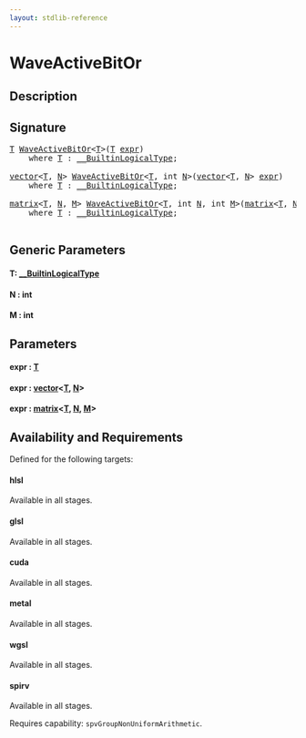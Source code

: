 ```yaml
---
layout: stdlib-reference
---
```


# WaveActiveBitOr

## Description





## Signature 

<pre>
<a href="waveactivebitor-04ad.html#typeparam-T" class="code_type">T</a> <a href="waveactivebitor-04ad.html">WaveActiveBitOr</a>&lt;<a href="waveactivebitor-04ad.html#typeparam-T" class="code_type">T</a>&gt;(<a href="waveactivebitor-04ad.html#typeparam-T" class="code_type">T</a> <a href="waveactivebitor-04ad.html#decl-expr" class="code_param">expr</a>)
    <span class='code_keyword'>where</span> <a href="waveactivebitor-04ad.html#typeparam-T" class="code_type">T</a> : <a href="../interfaces/0_builtinlogicaltype-029g/index.html" class="code_type">__BuiltinLogicalType</a>;

<a href="../types/vector/index.html" class="code_type">vector</a>&lt;<a href="waveactivebitor-04ad.html#typeparam-T" class="code_type">T</a>, <a href="waveactivebitor-04ad.html#decl-N" class="code_var">N</a>&gt; <a href="waveactivebitor-04ad.html">WaveActiveBitOr</a>&lt;<a href="waveactivebitor-04ad.html#typeparam-T" class="code_type">T</a>, <span class="code_keyword">int</span> <a href="waveactivebitor-04ad.html#decl-N" class="code_var">N</a>&gt;(<a href="../types/vector/index.html" class="code_type">vector</a>&lt;<a href="waveactivebitor-04ad.html#typeparam-T" class="code_type">T</a>, <a href="waveactivebitor-04ad.html#decl-N" class="code_var">N</a>&gt; <a href="waveactivebitor-04ad.html#decl-expr" class="code_param">expr</a>)
    <span class='code_keyword'>where</span> <a href="waveactivebitor-04ad.html#typeparam-T" class="code_type">T</a> : <a href="../interfaces/0_builtinlogicaltype-029g/index.html" class="code_type">__BuiltinLogicalType</a>;

<a href="../types/matrix/index.html" class="code_type">matrix</a>&lt;<a href="waveactivebitor-04ad.html#typeparam-T" class="code_type">T</a>, <a href="waveactivebitor-04ad.html#decl-N" class="code_var">N</a>, <a href="waveactivebitor-04ad.html#decl-M" class="code_var">M</a>&gt; <a href="waveactivebitor-04ad.html">WaveActiveBitOr</a>&lt;<a href="waveactivebitor-04ad.html#typeparam-T" class="code_type">T</a>, <span class="code_keyword">int</span> <a href="waveactivebitor-04ad.html#decl-N" class="code_var">N</a>, <span class="code_keyword">int</span> <a href="waveactivebitor-04ad.html#decl-M" class="code_var">M</a>&gt;(<a href="../types/matrix/index.html" class="code_type">matrix</a>&lt;<a href="waveactivebitor-04ad.html#typeparam-T" class="code_type">T</a>, <a href="waveactivebitor-04ad.html#decl-N" class="code_var">N</a>, <a href="waveactivebitor-04ad.html#decl-M" class="code_var">M</a>&gt; <a href="waveactivebitor-04ad.html#decl-expr" class="code_param">expr</a>)
    <span class='code_keyword'>where</span> <a href="waveactivebitor-04ad.html#typeparam-T" class="code_type">T</a> : <a href="../interfaces/0_builtinlogicaltype-029g/index.html" class="code_type">__BuiltinLogicalType</a>;

</pre>

## Generic Parameters

####  <a id="typeparam-T"></a>T: [\_\_BuiltinLogicalType](../interfaces/0_builtinlogicaltype-029g/index.html)
####  <a id="decl-N"></a>N  : int
####  <a id="decl-M"></a>M  : int

## Parameters

####  <a id="decl-expr"></a>expr  : [T](waveactivebitor-04ad.html#typeparam-T)
####  <a id="decl-expr"></a>expr  : [vector](../types/vector/index.html)\<[T](../types/vector/index.html#typeparam-T), [N](../types/vector/index.html#decl-N)\>
####  <a id="decl-expr"></a>expr  : [matrix](../types/matrix/index.html)\<[T](../types/matrix/t-0.html), [N](../types/matrix/index.html#decl-N), [M](../types/matrix/index.html#decl-M)\>

## Availability and Requirements

Defined for the following targets:

#### hlsl
Available in all stages.

#### glsl
Available in all stages.

#### cuda
Available in all stages.

#### metal
Available in all stages.

#### wgsl
Available in all stages.

#### spirv
Available in all stages.

Requires capability: `spvGroupNonUniformArithmetic`.


